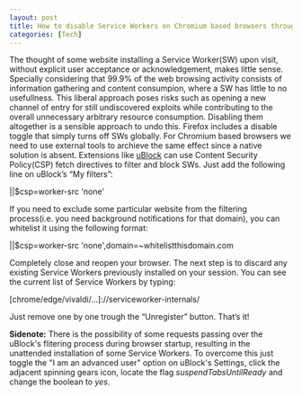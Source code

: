 ```yaml
---
layout: post
title: How to disable Service Workers on Chromium based browsers through uBlock
categories: [Tech]
---
```


The thought of some website installing a Service Worker(SW) upon visit, without explicit user acceptance or acknowledgement, makes little sense. Specially considering that 99.9% of the web browsing activity consists of information gathering and content consumpion, where a SW has little to no usefullness. This liberal approach poses risks such as opening a new channel of entry for still undiscovered exploits while contributing to the overall unnecessary arbitrary resource consumption. Disabling them altogether is a sensible approach to undo this. 
Firefox includes a disable toggle that simply turns off SWs globally. For Chromium based browsers we need to use external tools to archieve the same effect since a native solution is absent. Extensions like <a href="https://github.com/gorhill/uBlock">uBlock</a> can use Content Security Policy(CSP) fetch directives to filter and block SWs. 
Just add the following line on uBlock’s “My filters”: 
<p class="message">||$csp=worker-src 'none'</p> 
If you need to exclude some particular website from the filtering process(i.e. you need background notifications for that domain), you can whitelist it using the following format: 
<p class="message">||$csp=worker-src 'none',domain=~whitelistthisdomain.com</p> 
Completely close and reopen your browser. The next step is to discard any existing Service Workers previously installed on your session. You can see the current list of Service Workers by typing: 
<p class="message">[chrome/edge/vivaldi/...]://serviceworker-internals/</p> 
Just remove one by one trough the “Unregister” button. 
That’s it!

<b>Sidenote:</b> There is the possibility of some requests passing over the uBlock's flitering process during browser startup, resulting in the unattended installation of some Service Workers. To overcome this just toggle the "I am an advanced user" option on uBlock's Settings, click the adjacent spinning gears icon, locate the flag <i>suspendTabsUntilReady</i> and change the boolean to <i>yes</i>.
